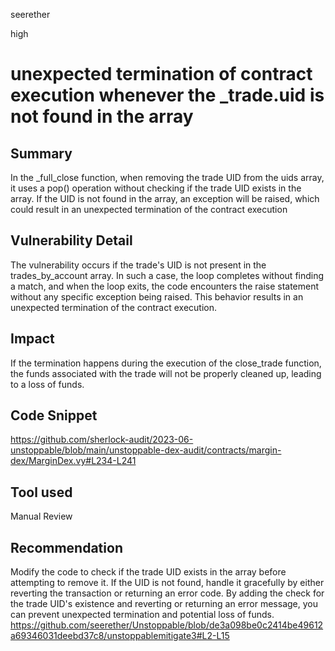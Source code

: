 seerether

high

# unexpected termination of contract execution whenever the _trade.uid is not found in the array

## Summary
In the _full_close function, when removing the trade UID from the uids array, it uses a pop() operation without checking if the trade UID exists in the array. If the UID is not found in the array, an exception will be raised, which could result in an unexpected termination of the contract execution
## Vulnerability Detail
The vulnerability occurs if the trade's UID is not present in the trades_by_account array. In such a case, the loop completes without finding a match, and when the loop exits, the code encounters the raise statement without any specific exception being raised. This behavior results in an unexpected termination of the contract execution.
## Impact
If the termination happens during the execution of the close_trade function, the funds associated with the trade will not be properly cleaned up, leading to a loss of funds.
## Code Snippet
https://github.com/sherlock-audit/2023-06-unstoppable/blob/main/unstoppable-dex-audit/contracts/margin-dex/MarginDex.vy#L234-L241
## Tool used

Manual Review

## Recommendation
Modify the code to check if the trade UID exists in the array before attempting to remove it. If the UID is not found, handle it gracefully by either reverting the transaction or returning an error code. By adding the check for the trade UID's existence and reverting or returning an error message, you can prevent unexpected termination and potential loss of funds.
https://github.com/seerether/Unstoppable/blob/de3a098be0c2414be49612a69346031deebd37c8/unstoppablemitigate3#L2-L15
